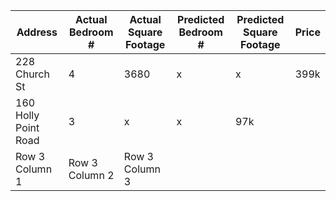 | Address | Actual Bedroom # | Actual Square Footage | Predicted Bedroom # | Predicted Square Footage | Price |
| --------------- | --------------- | --------------- |--------------- |--------------- |--------------- |
| 228 Church St | 4 | 3680 | x | x | 399k |
| 160 Holly Point Road | 3 | x | x | 97k |
| Row 3 Column 1 | Row 3 Column 2 | Row 3 Column 3 |
